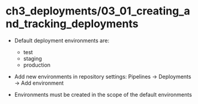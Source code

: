 # ch3_deployments/03_01_creating_and_tracking_deployments

- Default deployment environments are:
    - test
    - staging
    - production

- Add new environments in repository settings: Pipelines -> Deployments -> Add environment
- Environments must be created in the scope of the default environments


